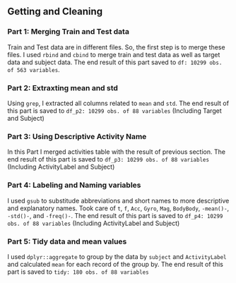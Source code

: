 ## Getting and Cleaning
### Part 1: Merging Train and Test data
Train and Test data are in different files. So, the first step is to merge these files. I used `rbind` and `cbind` to merge train and test data as well as target data and subject data. The end result of this part saved to `df: 10299 obs. of 563 variables`.

### Part 2: Extraxting mean and std
Using `grep`, I extracted all columns related to `mean` and `std`.  The end result of this part is saved to `df_p2: 10299 obs. of 88 variables` (Including Target and Subject)

### Part 3: Using Descriptive Activity Name
In this Part I merged activities table with the result of previous section. The end result of this part is saved to `df_p3: 10299 obs. of 88 variables` (Including ActivityLabel and Subject)

### Part 4: Labeling and Naming variables
I used `gsub` to substitude abbreviations and short names to more descriptive and explanatory names. Took care of `t`, `f`, `Acc`, `Gyro`, `Mag`, `BodyBody`, `-mean()-`, `-std()-`, and `-freq()-`. The end result of this part is saved to `df_p4: 10299 obs. of 88 variables` (Including ActivityLabel and Subject)

### Part 5: Tidy data and mean values
 I used `dplyr::aggregate` to group by the data by `subject` and `ActivityLabel` and calculated `mean` for each record of the group by. The end result of this part is saved to `tidy: 180 obs. of 88 variables`  
 
